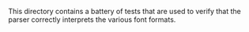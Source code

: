 This directory contains a battery of tests that are used to verify
that the parser correctly interprets the various font formats.
